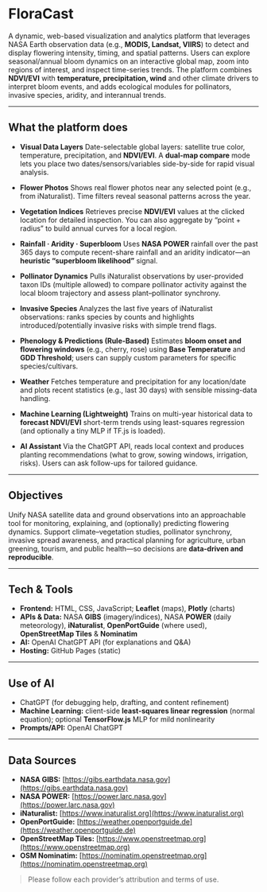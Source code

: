 # FloraCast

A dynamic, web-based visualization and analytics platform that leverages NASA Earth observation data (e.g., **MODIS, Landsat, VIIRS**) to detect and display flowering intensity, timing, and spatial patterns. Users can explore seasonal/annual bloom dynamics on an interactive global map, zoom into regions of interest, and inspect time-series trends. The platform combines **NDVI/EVI** with **temperature, precipitation, wind** and other climate drivers to interpret bloom events, and adds ecological modules for pollinators, invasive species, aridity, and interannual trends.

---

## What the platform does

* **Visual Data Layers**
  Date-selectable global layers: satellite true color, temperature, precipitation, and **NDVI/EVI**. A **dual-map compare** mode lets you place two dates/sensors/variables side-by-side for rapid visual analysis.

* **Flower Photos**
  Shows real flower photos near any selected point (e.g., from iNaturalist). Time filters reveal seasonal patterns across the year.

* **Vegetation Indices**
  Retrieves precise **NDVI/EVI** values at the clicked location for detailed inspection. You can also aggregate by “point + radius” to build annual curves for a local region.

* **Rainfall · Aridity · Superbloom**
  Uses **NASA POWER** rainfall over the past 365 days to compute recent-share rainfall and an aridity indicator—an **heuristic “superbloom likelihood”** signal.

* **Pollinator Dynamics**
  Pulls iNaturalist observations by user-provided taxon IDs (multiple allowed) to compare pollinator activity against the local bloom trajectory and assess plant–pollinator synchrony.

* **Invasive Species**
  Analyzes the last five years of iNaturalist observations: ranks species by counts and highlights introduced/potentially invasive risks with simple trend flags.

* **Phenology & Predictions (Rule-Based)**
  Estimates **bloom onset and flowering windows** (e.g., cherry, rose) using **Base Temperature** and **GDD Threshold**; users can supply custom parameters for specific species/cultivars.

* **Weather**
  Fetches temperature and precipitation for any location/date and plots recent statistics (e.g., last 30 days) with sensible missing-data handling.

* **Machine Learning (Lightweight)**
  Trains on multi-year historical data to **forecast NDVI/EVI** short-term trends using least-squares regression (and optionally a tiny MLP if TF.js is loaded).

* **AI Assistant**
  Via the ChatGPT API, reads local context and produces planting recommendations (what to grow, sowing windows, irrigation, risks). Users can ask follow-ups for tailored guidance.

---

## Objectives

Unify NASA satellite data and ground observations into an approachable tool for monitoring, explaining, and (optionally) predicting flowering dynamics. Support climate–vegetation studies, pollinator synchrony, invasive spread awareness, and practical planning for agriculture, urban greening, tourism, and public health—so decisions are **data-driven and reproducible**.

---

## Tech & Tools

* **Frontend:** HTML, CSS, JavaScript; **Leaflet** (maps), **Plotly** (charts)
* **APIs & Data:** NASA **GIBS** (imagery/indices), NASA **POWER** (daily meteorology), **iNaturalist**, **OpenPortGuide** (where used), **OpenStreetMap Tiles** & **Nominatim**
* **AI:** OpenAI ChatGPT API (for explanations and Q&A)
* **Hosting:** GitHub Pages (static)

---

## Use of AI

* ChatGPT (for debugging help, drafting, and content refinement)
* **Machine Learning:** client-side **least-squares linear regression** (normal equation); optional **TensorFlow.js** MLP for mild nonlinearity
* **Prompts/API:** OpenAI ChatGPT

---

## Data Sources

* **NASA GIBS:** [https://gibs.earthdata.nasa.gov](https://gibs.earthdata.nasa.gov)
* **NASA POWER:** [https://power.larc.nasa.gov](https://power.larc.nasa.gov)
* **iNaturalist:** [https://www.inaturalist.org](https://www.inaturalist.org)
* **OpenPortGuide:** [https://weather.openportguide.de](https://weather.openportguide.de)
* **OpenStreetMap Tiles:** [https://www.openstreetmap.org](https://www.openstreetmap.org)
* **OSM Nominatim:** [https://nominatim.openstreetmap.org](https://nominatim.openstreetmap.org)

> Please follow each provider’s attribution and terms of use.
